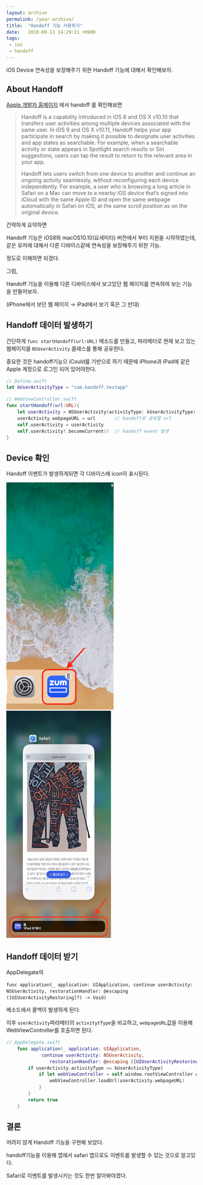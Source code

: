 ```yaml
---
layout: archive
permalink: /year-archive/
title:  "Handoff 기능 사용하기"
date:   2018-09-11 14:29:11 +0900
tags: 
 - ios
 - handoff
---
```


iOS Device 연속성을 보장해주기 위한 Handoff 기능에 대해서 확인해보자. 



## About Handoff

[Apple 개발자 홈페이지](https://developer.apple.com/library/archive/documentation/UserExperience/Conceptual/Handoff/HandoffFundamentals/HandoffFundamentals.html#//apple_ref/doc/uid/TP40014338) 에서 handoff 를 확인해보면

> Handoff is a capability introduced in iOS 8 and OS X v10.10 that transfers user activities among multiple devices associated with the same user. In iOS 9 and OS X v10.11, Handoff helps your app participate in search by making it possible to designate user activities and app states as searchable. For example, when a searchable activity or state appears in Spotlight search results or Siri suggestions, users can tap the result to return to the relevant area in your app.
>
> Handoff lets users switch from one device to another and continue an ongoing activity seamlessly, without reconfiguring each device independently. For example, a user who is browsing a long article in Safari on a Mac can move to a nearby iOS device that’s signed into iCloud with the same Apple ID and open the same webpage automatically in Safari on iOS, at the same scroll position as on the original device.

간략하게 요약하면

Handoff 기능은 iOS8와  macOS10.10(요세미티) 버전에서 부터 지원을 시작하였는데, 같은 유저에 대해서 다른 디바이스같에 연속성을 보장해주기 위한 기능.

정도로 이해하면 되겠다. 

그럼, 

Handoff 기능을 이용해 다른 디바이스에서 보고있던 웹 페이지를 연속하여 보는 기능을 만들어보자.

(iPhone에서 보던 웹 페이지 → iPad에서 보기 혹은 그 반대)

## Handoff 데이터 발생하기

간단하게 `func startHandoff(url:URL)` 메소드를 만들고, 파라메터로 현재 보고 있는 웹페이지를 `NSUserActivity` 클래스를 통해 공유한다.

중요한 것은  handoff기능으 iCould를 기반으로 하기 때문에 iPhone과 iPad에 같은 Apple 계정으로 로그인 되어 있어야한다.

```Swift
// Define.swift
let kUserActivityType = "com.handoff.testapp"
```

````swift
// WebViewController.swift
func startHandoff(url:URL){
    let userActivity = NSUserActivity(activityType: kUserActivityType) // type은 Bundle Identifier를 사용하면 된다.
    userActivity.webpageURL = url 		// handoff로 공유할 url
    self.userActivity = userActivity
    self.userActivity?.becomeCurrent()  // handoff event 발생
}
````



## Device 확인

Handoff 이벤트가 발생하게되면 각 디바이스에 icon이 표시된다. 

![handoff_ipad](../assets/images/2018-09-11-iOS_Handoff.assets/handoff_ipad.png)![handoff_iphonex](../assets/images/2018-09-11-iOS_Handoff.assets/handoff_iphonex.png) 

## Handoff 데이터 받기

AppDelegate의

 `func application(_ application: UIApplication, continue userActivity: NSUserActivity, restorationHandler: @escaping ([UIUserActivityRestoring]?) -> Void)` 

메소드에서 콜백이 발생하게 된다.

이후 `userActivity`파라메터의 `activitytType`을 비교하고, `webpageURL`값을 이용해 WebViewController를 호출하면 된다.

```swift
// AppDelegate.swift
    func application(_ application: UIApplication, 
             continue userActivity: NSUserActivity, 
                restorationHandler: @escaping ([UIUserActivityRestoring]?) -> Void) -> Bool{
        if userActivity.activityType == kUserActivityType{
            if let webViewController = self.window.rootViewController as? WebViewController{
                webViewController.loadUrl(userActivity.webpageURL)
            }
        }
        return true
    }
```



## 결론

 어려지 않게 Handoff 기능을 구현해 보았다. 

handoff기능을 이용해 앱에서 safari 앱으로도 이벤트를 발생할 수 있는 것으로 알고있다. 

Safari로 이벤트를 발생시키는 것도 한번 알아봐야겠다. 

